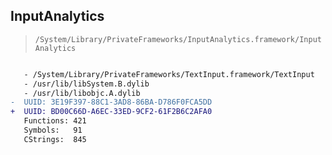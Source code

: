 ## InputAnalytics

> `/System/Library/PrivateFrameworks/InputAnalytics.framework/InputAnalytics`

```diff

   - /System/Library/PrivateFrameworks/TextInput.framework/TextInput
   - /usr/lib/libSystem.B.dylib
   - /usr/lib/libobjc.A.dylib
-  UUID: 3E19F397-88C1-3AD8-86BA-D786F0FCA5DD
+  UUID: BD00C66D-A6EC-33ED-9CF2-61F2B6C2AFA0
   Functions: 421
   Symbols:   91
   CStrings:  845

```
